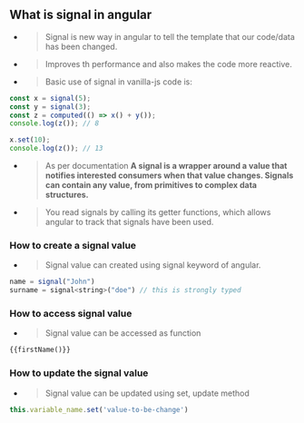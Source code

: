 ## What is signal in angular
- > Signal is new way in angular to tell the template that our code/data has been changed.
- >Improves th performance and also makes the code more reactive.
- >Basic use of signal in vanilla-js code is:
```js
const x = signal(5);
const y = signal(3);
const z = computed(() => x() + y());
console.log(z()); // 8

x.set(10);
console.log(z()); // 13
```
- >As per documentation **A signal is a wrapper around a value that notifies interested consumers when that value changes. Signals can contain any value, from primitives to complex data structures.**
- >You read signals by calling its getter functions, which allows angular to track that signals have been used.


### How to create a signal value
- >Signal value can created using signal keyword of angular.
```js
name = signal("John")
surname = signal<string>("doe") // this is strongly typed
```

### How to access signal value
- >Signal value can be accessed as function
```html
{{firstName()}}
```

### How to update the signal value
- >Signal value can be updated using set, update method
```ts
this.variable_name.set('value-to-be-change')
```